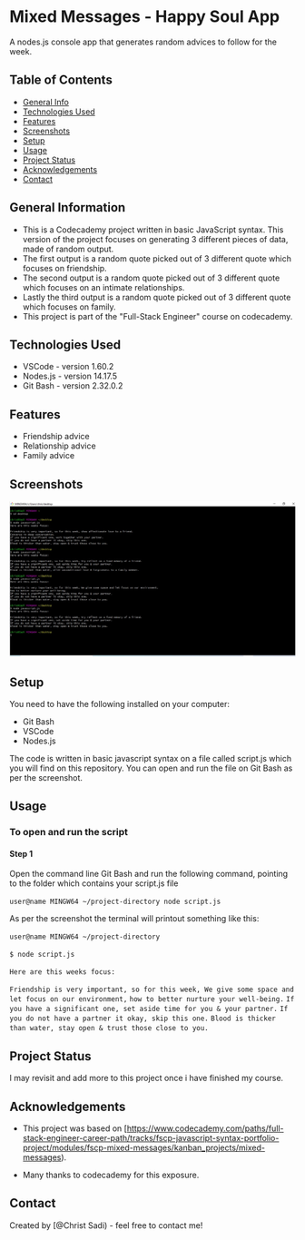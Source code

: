 # Mixed Messages - Happy Soul App

A nodes.js console app that generates random advices to follow for the week.

## Table of Contents

- [General Info](#general-information)
- [Technologies Used](#technologies-used)
- [Features](#features)
- [Screenshots](#screenshots)
- [Setup](#setup)
- [Usage](#usage)
- [Project Status](#project-status)
- [Acknowledgements](#acknowledgements)
- [Contact](#contact)
<!-- * [License](#license) -->

## General Information

- This is a Codecademy project written in basic JavaScript syntax. This version of the project focuses on generating 3 different pieces of data, made of random output.
- The first output is a random quote picked out of 3 different quote which focuses on friendship.
- The second output is a random quote picked out of 3 different quote which focuses on an intimate relationships.
- Lastly the third output is a random quote picked out of 3 different quote which focuses on family.
- This project is part of the "Full-Stack Engineer" course on codecademy.
<!-- You don't have to answer all the questions - just the ones relevant to your project. -->

## Technologies Used

- VSCode - version 1.60.2
- Nodes.js - version 14.17.5
- Git Bash - version 2.32.0.2

## Features

- Friendship advice
- Relationship advice
- Family advice

## Screenshots

![Example screenshot](./screenshot.jpg)

## Setup

You need to have the following installed on your computer:

- Git Bash
- VSCode
- Nodes.js

The code is written in basic javascript syntax on a file called script.js which you will find on this repository.
You can open and run the file on Git Bash as per the screenshot.

## Usage

### To open and run the script

#### Step 1

Open the command line Git Bash and run the following command, pointing to the folder which contains your script.js file

`user@name MINGW64 ~/project-directory node script.js`

As per the screenshot the terminal will printout something like this:

`user@name MINGW64 ~/project-directory`

`$ node script.js`

`Here are this weeks focus:`

`Friendship is very important, so for this week, We give some space and let focus on our environment,`
`how to better nurture your well-being.`
`If you have a significant one, set aside time for you & your partner.`
`If you do not have a partner it okay, skip this one.`
`Blood is thicker than water, stay open & trust those close to you.`

## Project Status

I may revisit and add more to this project once i have finished my course.

## Acknowledgements

- This project was based on [<https://www.codecademy.com/paths/full-stack-engineer-career-path/tracks/fscp-javascript-syntax-portfolio-project/modules/fscp-mixed-messages/kanban_projects/mixed-messages>).

- Many thanks to codecademy for this exposure.

## Contact

Created by [@Christ Sadi) - feel free to contact me!
